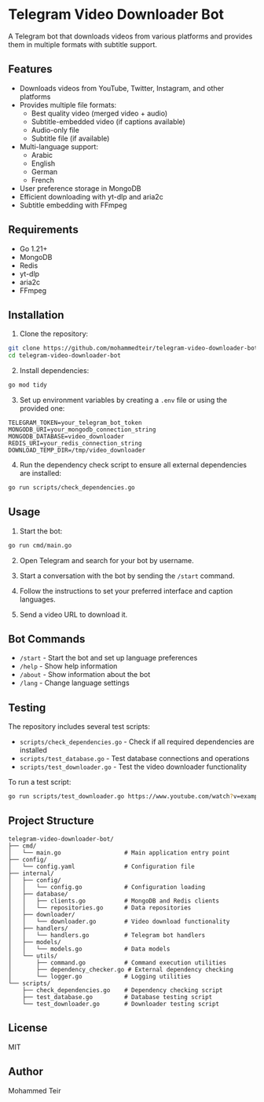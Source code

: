 # Telegram Video Downloader Bot

A Telegram bot that downloads videos from various platforms and provides them in multiple formats with subtitle support.

## Features

- Downloads videos from YouTube, Twitter, Instagram, and other platforms
- Provides multiple file formats:
  - Best quality video (merged video + audio)
  - Subtitle-embedded video (if captions available)
  - Audio-only file
  - Subtitle file (if available)
- Multi-language support:
  - Arabic
  - English
  - German
  - French
- User preference storage in MongoDB
- Efficient downloading with yt-dlp and aria2c
- Subtitle embedding with FFmpeg

## Requirements

- Go 1.21+
- MongoDB
- Redis
- yt-dlp
- aria2c
- FFmpeg

## Installation

1. Clone the repository:
```bash
git clone https://github.com/mohammedteir/telegram-video-downloader-bot.git
cd telegram-video-downloader-bot
```

2. Install dependencies:
```bash
go mod tidy
```

3. Set up environment variables by creating a `.env` file or using the provided one:
```
TELEGRAM_TOKEN=your_telegram_bot_token
MONGODB_URI=your_mongodb_connection_string
MONGODB_DATABASE=video_downloader
REDIS_URI=your_redis_connection_string
DOWNLOAD_TEMP_DIR=/tmp/video_downloader
```

4. Run the dependency check script to ensure all external dependencies are installed:
```bash
go run scripts/check_dependencies.go
```

## Usage

1. Start the bot:
```bash
go run cmd/main.go
```

2. Open Telegram and search for your bot by username.

3. Start a conversation with the bot by sending the `/start` command.

4. Follow the instructions to set your preferred interface and caption languages.

5. Send a video URL to download it.

## Bot Commands

- `/start` - Start the bot and set up language preferences
- `/help` - Show help information
- `/about` - Show information about the bot
- `/lang` - Change language settings

## Testing

The repository includes several test scripts:

- `scripts/check_dependencies.go` - Check if all required dependencies are installed
- `scripts/test_database.go` - Test database connections and operations
- `scripts/test_downloader.go` - Test the video downloader functionality

To run a test script:
```bash
go run scripts/test_downloader.go https://www.youtube.com/watch?v=example
```

## Project Structure

```
telegram-video-downloader-bot/
├── cmd/
│   └── main.go                  # Main application entry point
├── config/
│   └── config.yaml              # Configuration file
├── internal/
│   ├── config/
│   │   └── config.go            # Configuration loading
│   ├── database/
│   │   ├── clients.go           # MongoDB and Redis clients
│   │   └── repositories.go      # Data repositories
│   ├── downloader/
│   │   └── downloader.go        # Video download functionality
│   ├── handlers/
│   │   └── handlers.go          # Telegram bot handlers
│   ├── models/
│   │   └── models.go            # Data models
│   └── utils/
│       ├── command.go           # Command execution utilities
│       ├── dependency_checker.go # External dependency checking
│       └── logger.go            # Logging utilities
└── scripts/
    ├── check_dependencies.go    # Dependency checking script
    ├── test_database.go         # Database testing script
    └── test_downloader.go       # Downloader testing script
```

## License

MIT

## Author

Mohammed Teir
